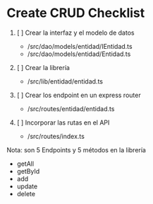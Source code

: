 # Create CRUD Checklist

1. [ ] Crear la interfaz y el modelo de datos
   - /src/dao/models/entidad/IEntidad.ts
   - /src/dao/models/entidad/Entidad.ts

2. [ ] Crear la librería
   - /src/lib/entidad/entidad.ts

3. [ ] Crear los endpoint en un express router
   - /src/routes/entidad/entidad.ts

4. [ ] Incorporar las rutas en el API
    - /src/routes/index.ts

Nota: son 5 Endpoints y 5 métodos en la librería

- getAll
- getById
- add
- update
- delete
